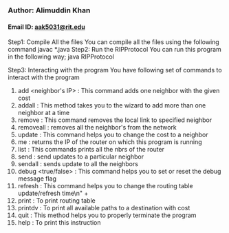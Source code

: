 ### Author: Alimuddin Khan
#### Email ID: aak5031@rit.edu

 Step1: Compile All the files
 You can compile all the files using the following command
 javac *.java
 Step2: Run the RIPProtocol
 You can run this program in the following way;
 java RIPProtocol 

Step3: Interacting with the program 
You have following set of commands to interact with the program

1. add <neighbor's IP> <cost> :  This command adds one neighbor with the given cost
2. addall : This method takes you to the wizard to add more than one neighbor at a time
3. remove <IP-of-nbr> : This command removes the local link to specified neighbor
4. removeall : removes all the neighbor's from the network
5. update <nbrs-IP> <updated-cost> : This command helps you to change the cost to a neighbor
6. me :  returns the IP of the router on which this program is running
7. list : This commands prints all the nbrs of the router
8. send <nbr> :  send updates to a particular neighbor
9. sendall : sends update to all the neighbors
10. debug <true/false> : This command helps you to set or reset the debug message flag                        
11. refresh <time-in-milli-seconds> : This command helps you to change the routing table update/refresh time\n" +
12. print : To print routing table
13. printdv : To print all available paths to a destination with cost
14. quit : This method helps you to properly terminate the program
15. help : To print this instruction
















